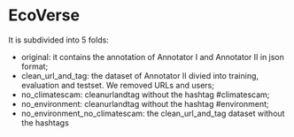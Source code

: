 # EcoVerse

It is subdivided into 5 folds:

  - original: it contains the annotation of Annotator I and Annotator II in json format;
  - clean_url_and_tag: the dataset of Annotator II divied into training, evaluation and testset. We removed URLs and users;
  - no_climatescam: cleanurlandtag without the hashtag #climatescam;
  - no_environment: cleanurlandtag  without the hashtag #environment;
  - no_environment_no_climatescam: the clean_url_and_tag dataset without the hashtags 
